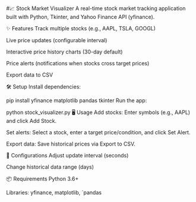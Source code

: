 #📈 Stock Market Visualizer
A real-time stock market tracking application built with Python, Tkinter, and Yahoo Finance API (yfinance).

✨ Features
Track multiple stocks (e.g., AAPL, TSLA, GOOGL)

Live price updates (configurable interval)

Interactive price history charts (30-day default)

Price alerts (notifications when stocks cross target prices)

Export data to CSV

🛠️ Setup
Install dependencies:

pip install yfinance matplotlib pandas tkinter
Run the app:

python stock_visualizer.py
🖥️ Usage
Add stocks: Enter symbols (e.g., AAPL) and click Add Stock.

Set alerts: Select a stock, enter a target price/condition, and click Set Alert.

Export data: Save historical prices via Export to CSV.

🔧 Configurations
Adjust update interval (seconds)

Change historical data range (days)

📦 Requirements
Python 3.6+

Libraries: yfinance, matplotlib, `pandas

